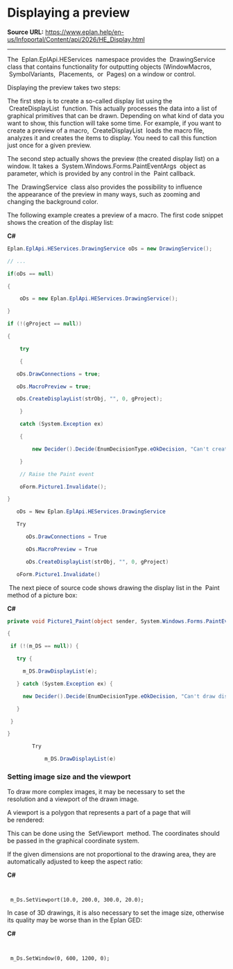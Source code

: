 # Displaying a preview

**Source URL:** https://www.eplan.help/en-us/Infoportal/Content/api/2026/HE_Display.html

---

The  Eplan.EplApi.HEServices  namespace provides the  DrawingService  class that contains functionality for outputting objects (WindowMacros,  SymbolVariants,  Placements,  or  Pages) on a window or control.

Displaying the preview takes two steps:

The first step is to create a so-called display list using the  CreateDisplayList  function. This actually processes the data into a list of graphical primitives that can be drawn. Depending on what kind of data you want to show, this function will take some time. For example, if you want to create a preview of a macro,  CreateDisplayList  loads the macro file, analyzes it and creates the items to display. You need to call this function just once for a given preview.

The second step actually shows the preview (the created display list) on a window. It takes a  System.Windows.Forms.PaintEventArgs  object as parameter, which is provided by any control in the  Paint callback.

The  DrawingService  class also provides the possibility to influence the appearance of the preview in many ways, such as zooming and changing the background color.

The following example creates a preview of a macro. The first code snippet shows the creation of the display list:

**C#**
```csharp
Eplan.EplApi.HEServices.DrawingService oDs = new DrawingService();

// ...

if(oDs == null)

{

    oDs = new Eplan.EplApi.HEServices.DrawingService();

}

if (!(gProject == null))

{

    try

    {

   oDs.DrawConnections = true;

   oDs.MacroPreview = true;

   oDs.CreateDisplayList(strObj, "", 0, gProject);

    }

    catch (System.Exception ex)

    {

        new Decider().Decide(EnumDecisionType.eOkDecision, "Can't create display list: \r\n" + ex.Message, "", EnumDecisionReturn.eOK, EnumDecisionReturn.eOK);

    }

    // Raise the Paint event

    oForm.Picture1.Invalidate();

}

   oDs = New Eplan.EplApi.HEServices.DrawingService

   Try

      oDs.DrawConnections = True

      oDs.MacroPreview = True

      oDs.CreateDisplayList(strObj, "", 0, gProject)

   oForm.Picture1.Invalidate()
```

 The next piece of source code shows drawing the display list in the  Paint  method of a picture box:

**C#**
```csharp
private void Picture1_Paint(object sender, System.Windows.Forms.PaintEventArgs e)

{

 if (!(m_DS == null)) {

   try {

     m_DS.DrawDisplayList(e);

   } catch (System.Exception ex) {

     new Decider().Decide(EnumDecisionType.eOkDecision, "Can't draw display list:" + "\r\n" + ex.Message, "", EnumDecisionReturn.eOK, EnumDecisionReturn.eOK);

   }

 }

}

        Try

            m_DS.DrawDisplayList(e)
```

### 

### Setting image size and the viewport

To draw more complex images, it may be necessary to set the resolution and a viewport of the drawn image.

A viewport is a polygon that represents a part of a page that will be rendered:

This can be done using the  SetViewport  method. The coordinates should be passed in the graphical coordinate system.

If the given dimensions are not proportional to the drawing area, they are automatically adjusted to keep the aspect ratio:

**C#**

```


 m_Ds.SetViewport(10.0, 200.0, 300.0, 20.0);

```

In case of 3D drawings, it is also necessary to set the image size, otherwise its quality may be worse than in the Eplan GED:

**C#**

```


 m_Ds.SetWindow(0, 600, 1200, 0);

```